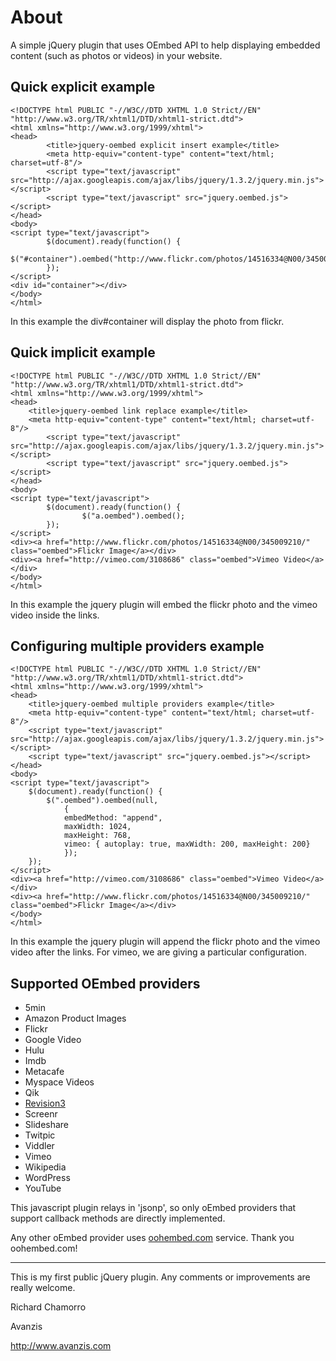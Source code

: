 # About #

A simple jQuery plugin that uses OEmbed API to help displaying embedded content (such as photos or videos) in your website.

## Quick explicit example ##


```
<!DOCTYPE html PUBLIC "-//W3C//DTD XHTML 1.0 Strict//EN" "http://www.w3.org/TR/xhtml1/DTD/xhtml1-strict.dtd">
<html xmlns="http://www.w3.org/1999/xhtml">
<head>
        <title>jquery-oembed explicit insert example</title>
        <meta http-equiv="content-type" content="text/html; charset=utf-8"/>    
        <script type="text/javascript" src="http://ajax.googleapis.com/ajax/libs/jquery/1.3.2/jquery.min.js"></script>  
        <script type="text/javascript" src="jquery.oembed.js"></script>
</head>
<body>
<script type="text/javascript">
        $(document).ready(function() {
                $("#container").oembed("http://www.flickr.com/photos/14516334@N00/345009210/");
        });
</script>
<div id="container"></div>
</body>
</html>
```

In this example the div#container will display the photo from flickr.

## Quick implicit example ##


```
<!DOCTYPE html PUBLIC "-//W3C//DTD XHTML 1.0 Strict//EN" "http://www.w3.org/TR/xhtml1/DTD/xhtml1-strict.dtd">
<html xmlns="http://www.w3.org/1999/xhtml">
<head>
	<title>jquery-oembed link replace example</title>
	<meta http-equiv="content-type" content="text/html; charset=utf-8"/>   
        <script type="text/javascript" src="http://ajax.googleapis.com/ajax/libs/jquery/1.3.2/jquery.min.js"></script>  
        <script type="text/javascript" src="jquery.oembed.js"></script>
</head>
<body>
<script type="text/javascript">
        $(document).ready(function() {
                $("a.oembed").oembed();
        });
</script>
<div><a href="http://www.flickr.com/photos/14516334@N00/345009210/" class="oembed">Flickr Image</a></div>
<div><a href="http://vimeo.com/3108686" class="oembed">Vimeo Video</a></div>
</body>
</html>
```

In this example the jquery plugin will embed the flickr photo and the vimeo video inside the links.

## Configuring multiple providers example ##


```
<!DOCTYPE html PUBLIC "-//W3C//DTD XHTML 1.0 Strict//EN" "http://www.w3.org/TR/xhtml1/DTD/xhtml1-strict.dtd">
<html xmlns="http://www.w3.org/1999/xhtml">
<head>
	<title>jquery-oembed multiple providers example</title>
	<meta http-equiv="content-type" content="text/html; charset=utf-8"/>    
	<script type="text/javascript" src="http://ajax.googleapis.com/ajax/libs/jquery/1.3.2/jquery.min.js"></script>  
	<script type="text/javascript" src="jquery.oembed.js"></script>
</head>
<body>
<script type="text/javascript">
	$(document).ready(function() {
		$(".oembed").oembed(null, 
			{
			embedMethod: "append", 
			maxWidth: 1024,
			maxHeight: 768,
			vimeo: { autoplay: true, maxWidth: 200, maxHeight: 200}			
			});
	});
</script>
<div><a href="http://vimeo.com/3108686" class="oembed">Vimeo Video</a></div>
<div><a href="http://www.flickr.com/photos/14516334@N00/345009210/" class="oembed">Flickr Image</a></div>
</body>
</html>
```

In this example the jquery plugin will append the flickr photo and the vimeo video after the links. For vimeo, we are giving a particular configuration.

## Supported OEmbed providers ##
  * 5min
  * Amazon Product Images
  * Flickr
  * Google Video
  * Hulu
  * Imdb
  * Metacafe
  * Myspace Videos
  * Qik
  * [Revision3](https://code.google.com/p/jquery-oembed/source/detail?r=3)
  * Screenr
  * Slideshare
  * Twitpic
  * Viddler
  * Vimeo
  * Wikipedia
  * WordPress
  * YouTube

This javascript plugin relays in 'jsonp', so only oEmbed providers that support callback methods are directly implemented.

Any other oEmbed provider uses [oohembed.com](http://www.oohembed.com) service. Thank you oohembed.com!



---

This is my first public jQuery plugin. Any comments or improvements are really welcome.

Richard Chamorro

Avanzis

http://www.avanzis.com
